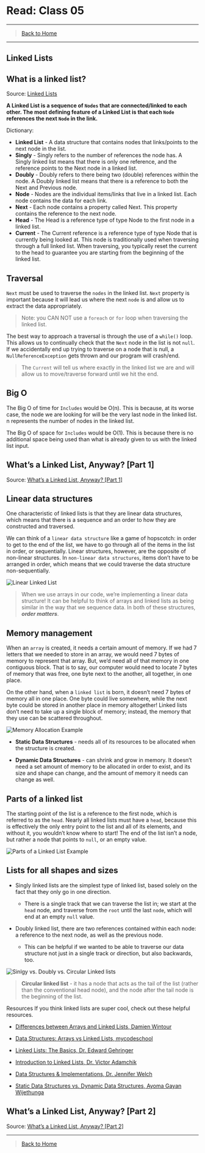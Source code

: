 # Read: Class 05

---

> [Back to Home](../README.md)

---

## Linked Lists

## What is a linked list?

Source: [Linked Lists](https://codefellows.github.io/common_curriculum/data_structures_and_algorithms/Code_401/class-05/resources/singly_linked_list.html)

**A Linked List is a sequence of `Nodes` that are connected/linked to each other. The most defining feature of a Linked List is that each `Node` references the next `Node` in the link.**

Dictionary:

- **Linked List** - A data structure that contains nodes that links/points to the next node in the list.
- **Singly** - Singly refers to the number of references the node has. A Singly linked list means that there is only one reference, and the reference points to the Next node in a linked list.
- **Doubly** - Doubly refers to there being two (double) references within the node. A Doubly linked list means that there is a reference to both the Next and Previous node.
- **Node** - Nodes are the individual items/links that live in a linked list. Each node contains the data for each link.
- **Next** - Each node contains a property called Next. This property contains the reference to the next node.
- **Head** - The Head is a reference type of type Node to the first node in a linked list.
- **Current** - The Current reference is a reference type of type Node that is currently being looked at. This node is traditionally used when traversing through a full linked list. When traversing, you typically reset the current to the head to guarantee you are starting from the beginning of the linked list.

## Traversal

`Next` must be used to traverse the `nodes` in the linked list. `Next` property is important because it will lead us where the next `node` is and allow us to extract the data appropriately.

> Note: you CAN NOT use a `foreach` or `for` loop when traversing the linked list.

The best way to approach a traversal is through the use of a `while()` loop. This allows us to continually check that the `Next` node in the list is not `null`. If we accidentally end up trying to traverse on a node that is null, a `NullReferenceException` gets thrown and our program will crash/end.

> The `Current` will tell us where exactly in the linked list we are and will allow us to move/traverse forward until we hit the end.

## Big O

The Big O of time for `Includes` would be O(n). This is because, at its worse case, the node we are looking for will be the very last node in the linked list. n represents the number of nodes in the linked list.

The Big O of space for `Includes` would be O(1). This is because there is no additional space being used than what is already given to us with the linked list input.

## What’s a Linked List, Anyway? [Part 1]

Source: [What’s a Linked List, Anyway? [Part 1]](https://medium.com/basecs/whats-a-linked-list-anyway-part-1-d8b7e6508b9d)

## Linear data structures

One characteristic of linked lists is that they are linear data structures, which means that there is a sequence and an order to how they are constructed and traversed.

We can think of a `linear data structure` like a game of hopscotch: in order to get to the end of the list, we have to go through all of the items in the list in order, or sequentially. Linear structures, however, are the opposite of non-linear structures. In `non-linear data structures`, items don’t have to be arranged in order, which means that we could traverse the data structure non-sequentially.

![Linear Linked List](https://miro.medium.com/max/700/1*Xokk6XOjWyIGCBujkJsCzQ.jpeg)

> When we use arrays in our code, we’re implementing a linear data structure! It can be helpful to think of arrays and linked lists as being similar in the way that we sequence data. In both of these structures, **_order matters_**.

## Memory management

When an `array` is created, it needs a certain amount of memory. If we had 7 letters that we needed to store in an array, we would need 7 bytes of memory to represent that array. But, we’d need all of that memory in one contiguous block. That is to say, our computer would need to locate 7 bytes of memory that was free, one byte next to the another, all together, in one place.

On the other hand, when a `linked list` is born, it doesn’t need 7 bytes of memory all in one place. One byte could live somewhere, while the next byte could be stored in another place in memory altogether! Linked lists don’t need to take up a single block of memory; instead, the memory that they use can be scattered throughout.

![Memory Allocation Example](https://miro.medium.com/max/700/1*G43FVT5xJ1n1QDKVNZUxXQ.jpeg)

- **Static Data Structures** - needs all of its resources to be allocated when the structure is created.

- **Dynamic Data Structures** - can shrink and grow in memory. It doesn’t need a set amount of memory to be allocated in order to exist, and its size and shape can change, and the amount of memory it needs can change as well.

## Parts of a linked list

The starting point of the list is a reference to the first node, which is referred to as the `head`. Nearly all linked lists must have a `head`, because this is effectively the only entry point to the list and all of its elements, and without it, you wouldn’t know where to start! The end of the list isn’t a node, but rather a node that points to `null`, or an empty value.

![Parts of a Linked List Example](https://miro.medium.com/max/700/1*K0_eV07tJtKQSVGKfP18bw.jpeg)

## Lists for all shapes and sizes

- Singly linked lists are the simplest type of linked list, based solely on the fact that they only go in one direction.

  - There is a single track that we can traverse the list in; we start at the `head` node, and traverse from the `root` until the last `node`, which will end at an empty `null` value.

- Doubly linked list, there are two references contained within each node: a reference to the next node, as well as the previous node.
  - This can be helpful if we wanted to be able to traverse our data structure not just in a single track or direction, but also backwards, too.

![Sinlgy vs. Doubly vs. Circular Linked lists](https://miro.medium.com/max/700/1*AeMDLFUjR0w0J4n8CP4H6g.jpeg)

> **Circular linked list** - it has a node that acts as the tail of the list (rather than the conventional head node), and the node after the tail node is the beginning of the list.

Resources
If you think linked lists are super cool, check out these helpful resources.

- [Differences between Arrays and Linked Lists, Damien Wintour](http://www.necessaryandsufficient.net/2008/05/differences-between-arrays-and-linked-lists/)

- [Data Structures: Arrays vs Linked Lists, mycodeschool](https://www.youtube.com/watch?v=lC-yYCOnN8Q)

- [Linked Lists: The Basics, Dr. Edward Gehringer](https://people.engr.ncsu.edu/efg/210/s99/Notes/LinkedList.1.html)

- [Introduction to Linked Lists, Dr. Victor Adamchik](https://www.cs.cmu.edu/~adamchik/15-121/lectures/Linked%20Lists/linked%20lists.html)

- [Data Structures & Implementations, Dr. Jennifer Welch](http://faculty.cs.tamu.edu/welch/teaching/211.s03/lnotes1.pdf)

- [Static Data Structures vs. Dynamic Data Structures, Ayoma Gayan Wijethunga](http://www.ayomaonline.com/academic/static-vs-dynamic-data-structures/)

## What’s a Linked List, Anyway? [Part 2]

Source: [What’s a Linked List, Anyway? [Part 2]](https://medium.com/basecs/whats-a-linked-list-anyway-part-2-131d96f71996)

---

> [Back to Home](../README.md)
